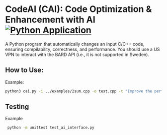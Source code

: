 # CodeAI (CAI): Code Optimization & Enhancement with AI [![Python Application](https://github.com/aliireza/cai/actions/workflows/ci.yml/badge.svg?branch=main)](https://github.com/aliireza/cai/actions/workflows/ci.yml)

A Python program that automatically changes an input C/C++ code, ensuring compilability, correctness, and performance.
You should use a US VPN to interact with the BARD API (i.e., it is not supported in Sweden).

## How to Use:

Example:
```bash
python3 cai.py -i ../examples/2sum.cpp -o test.cpp -t "Improve the performance of the code and use the same main function as the original code" -l C++ -a BARD -c -comp gcc
```

## Testing

Example
```bash
 python -m unittest test_ai_interface.py
```